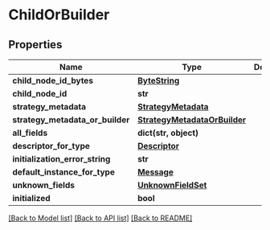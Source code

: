 # ChildOrBuilder

## Properties
Name | Type | Description | Notes
------------ | ------------- | ------------- | -------------
**child_node_id_bytes** | [**ByteString**](ByteString.md) |  | [optional] 
**child_node_id** | **str** |  | [optional] 
**strategy_metadata** | [**StrategyMetadata**](StrategyMetadata.md) |  | [optional] 
**strategy_metadata_or_builder** | [**StrategyMetadataOrBuilder**](StrategyMetadataOrBuilder.md) |  | [optional] 
**all_fields** | **dict(str, object)** |  | [optional] 
**descriptor_for_type** | [**Descriptor**](Descriptor.md) |  | [optional] 
**initialization_error_string** | **str** |  | [optional] 
**default_instance_for_type** | [**Message**](Message.md) |  | [optional] 
**unknown_fields** | [**UnknownFieldSet**](UnknownFieldSet.md) |  | [optional] 
**initialized** | **bool** |  | [optional] 

[[Back to Model list]](../README.md#documentation-for-models) [[Back to API list]](../README.md#documentation-for-api-endpoints) [[Back to README]](../README.md)

